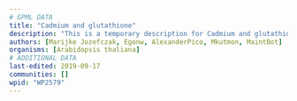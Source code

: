 ```yaml
---
# GPML DATA
title: "Cadmium and glutathione"
description: "This is a temporary description for Cadmium and glutathione"
authors: [Marijke Jozefczak, Egonw, AlexanderPico, Mkutmon, MaintBot]
organisms: [Arabidopsis thaliana]
# ADDITIONAL DATA
last-edited: 2019-09-17
communities: []
wpid: "WP2579"
---
```

